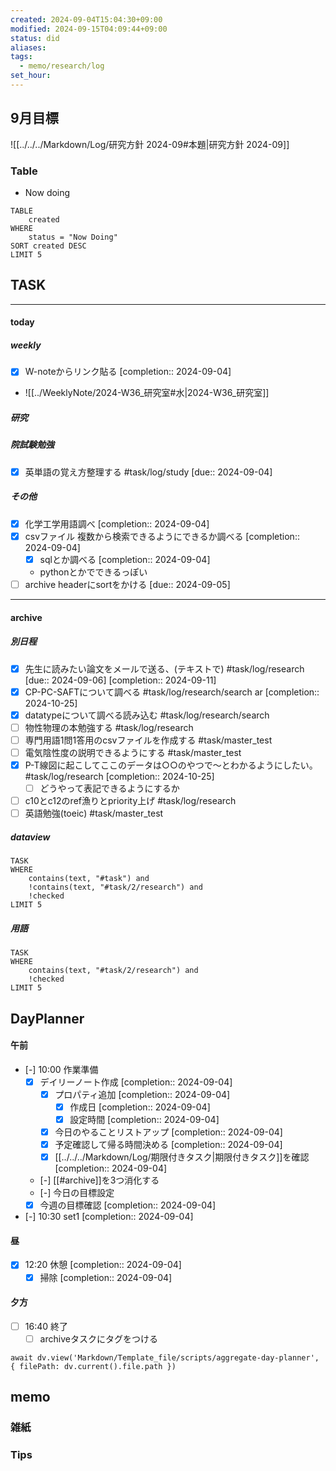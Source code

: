 ```yaml
---
created: 2024-09-04T15:04:30+09:00
modified: 2024-09-15T04:09:44+09:00
status: did
aliases: 
tags:
  - memo/research/log
set_hour: 
---
```

## 9月目標
![[../../../Markdown/Log/研究方針 2024-09#本題|研究方針 2024-09]]
### Table
- Now doing
```dataview
TABLE
	created
WHERE
	status = "Now Doing"
SORT created DESC
LIMIT 5
```
## TASK
---
#### today
##### weekly
- [x] W-noteからリンク貼る  [completion:: 2024-09-04]
- ![[../WeeklyNote/2024-W36_研究室#水|2024-W36_研究室]]
##### 研究

##### 院試験勉強
- [x] 英単語の覚え方整理する #task/log/study  [due:: 2024-09-04]

##### その他
- [x] 化学工学用語調べ  [completion:: 2024-09-04]
- [x] csvファイル 複数から検索できるようにできるか調べる  [completion:: 2024-09-04]
	- [x] sqlとか調べる  [completion:: 2024-09-04]
	- pythonとかでできるっぽい
- [ ] archive headerにsortをかける  [due:: 2024-09-05]
---
#### archive
##### 別日程
- [x] 先生に読みたい論文をメールで送る、(テキストで) #task/log/research  [due:: 2024-09-06]  [completion:: 2024-09-11]
- [x] CP-PC-SAFTについて調べる #task/log/research/search ar  [completion:: 2024-10-25]
- [x] datatypeについて調べる読み込む #task/log/research/search
- [ ] 物性物理の本勉強する #task/log/research 
- [ ] 専門用語1問1答用のcsvファイルを作成する #task/master_test 
- [ ] 電気陰性度の説明できるようにする #task/master_test 
- [x] P-T線図に起こしてここのデータは○○のやつで～とわかるようにしたい。 #task/log/research  [completion:: 2024-10-25]
	- [ ] どうやって表記できるようにするか
- [ ] c10とc12のref漁りとpriority上げ #task/log/research 
- [ ] 英語勉強(toeic) #task/master_test 
##### dataview
```dataview
TASK
WHERE 
	contains(text, "#task") and
	!contains(text, "#task/2/research") and
	!checked
LIMIT 5
```
##### 用語
```dataview
TASK
WHERE 
	contains(text, "#task/2/research") and
	!checked
LIMIT 5
```
## DayPlanner
#### 午前
- [-] 10:00 作業準備
	- [x] デイリーノート作成  [completion:: 2024-09-04]
		- [x] プロパティ追加  [completion:: 2024-09-04]
			- [x] 作成日  [completion:: 2024-09-04]
			- [x] 設定時間  [completion:: 2024-09-04]
		- [x] 今日のやることリストアップ  [completion:: 2024-09-04]
		- [x] 予定確認して帰る時間決める  [completion:: 2024-09-04]
		- [x] [[../../../Markdown/Log/期限付きタスク|期限付きタスク]]を確認  [completion:: 2024-09-04]
	- [-] [[#archive]]を3つ消化する
	- [-] 今日の目標設定
	- [x] 今週の目標確認  [completion:: 2024-09-04]
- [-] 10:30 set1  [completion:: 2024-09-04]
#### 昼
- [x] 12:20 休憩  [completion:: 2024-09-04]
	- [x] 掃除  [completion:: 2024-09-04]
#### 夕方
- [ ] 16:40 終了
	- [ ] archiveタスクにタグをつける
```dataviewjs
await dv.view('Markdown/Template_file/scripts/aggregate-day-planner', { filePath: dv.current().file.path })
```
## memo
### 雑紙
### Tips
